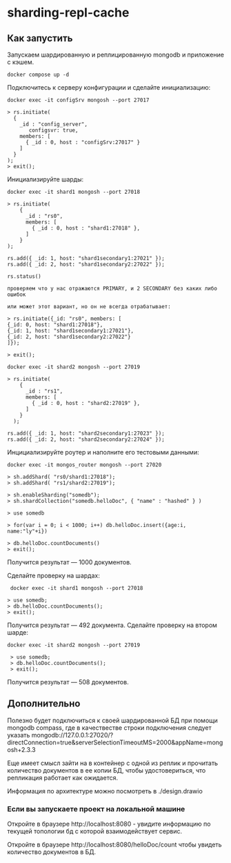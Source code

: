 # sharding-repl-cache

## Как запустить

Запускаем шардированную и реплицированную mongodb и приложение c кэшем.


```shell
docker compose up -d
```

Подключитесь к серверу конфигурации и сделайте инициализацию:
```shell
docker exec -it configSrv mongosh --port 27017
```

```shell
> rs.initiate(
  {
    _id : "config_server",
       configsvr: true,
    members: [
      { _id : 0, host : "configSrv:27017" }
    ]
  }
);
> exit();
```

Инициализируйте шарды:
```shell
docker exec -it shard1 mongosh --port 27018
```
```shell
> rs.initiate(
    {
      _id : "rs0",
      members: [
        { _id : 0, host : "shard1:27018" },
      ]
    }
);

rs.add({ _id: 1, host: "shard1secondary1:27021" });
rs.add({ _id: 2, host: "shard1secondary2:27022" });

rs.status()

проверяем что у нас отражаются PRIMARY, и 2 SECONDARY без каких либо ошибок

или может этот вариант, но он не всегда отрабатывает:

> rs.initiate({_id: "rs0", members: [
{_id: 0, host: "shard1:27018"},
{_id: 1, host: "shard1secondary1:27021"},
{_id: 2, host: "shard1secondary2:27022"}
]});

> exit();
```

```shell
docker exec -it shard2 mongosh --port 27019
```
```shell
> rs.initiate(
    {
      _id : "rs1",
      members: [
        { _id : 0, host : "shard2:27019" },
      ]
    }
  );

rs.add({ _id: 1, host: "shard2secondary1:27023" });
rs.add({ _id: 2, host: "shard2secondary2:27024" });

```

Инцициализируйте роутер и наполните его тестовыми данными:
```shell
docker exec -it mongos_router mongosh --port 27020
```

```shell
> sh.addShard( "rs0/shard1:27018");
> sh.addShard( "rs1/shard2:27019");

> sh.enableSharding("somedb");
> sh.shardCollection("somedb.helloDoc", { "name" : "hashed" } )

> use somedb

> for(var i = 0; i < 1000; i++) db.helloDoc.insert({age:i, name:"ly"+i})

> db.helloDoc.countDocuments() 
> exit();
```
Получится результат — 1000 документов.

Сделайте проверку на шардах:
```shell
 docker exec -it shard1 mongosh --port 27018
 ```
 ```shell
 > use somedb;
 > db.helloDoc.countDocuments();
 > exit();
```

 Получится результат — 492 документа.
Сделайте проверку на втором шарде:
```shell
docker exec -it shard2 mongosh --port 27019
```
```shell
 > use somedb;
 > db.helloDoc.countDocuments();
 > exit();
```

Получится результат — 508 документов.

## Дополнительно

Полезно будет подключиться к своей шардированной БД при помощи mongodb compass, где в качествестве строки подключения следует указать mongodb://127.0.0.1:27020/?directConnection=true&serverSelectionTimeoutMS=2000&appName=mongosh+2.3.3

Еще имеет смысл зайти на в контейнер с одной из реплик и прочитать количество документов в ее копии БД, чтобы удостовериться, что репликация работает как ожидается.

Информация по архитектуре можно посмотреть в ./design.drawio

### Если вы запускаете проект на локальной машине

Откройте в браузере http://localhost:8080 - увидите информацию по текущей топологии бд с которой взаимодействует сервис.

Откройте в браузере http://localhost:8080/helloDoc/count чтобы увидеть количество документов в БД.